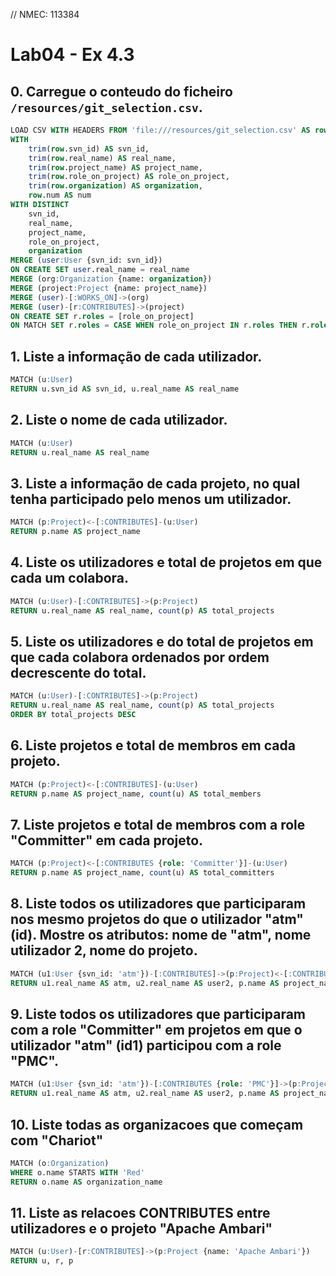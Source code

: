 // NMEC: 113384

# Lab04 - Ex 4.3

## 0. Carregue o conteudo do ficheiro `/resources/git_selection.csv`.
```sql
LOAD CSV WITH HEADERS FROM 'file:///resources/git_selection.csv' AS row
WITH 
    trim(row.svn_id) AS svn_id,
    trim(row.real_name) AS real_name,
    trim(row.project_name) AS project_name,
    trim(row.role_on_project) AS role_on_project,
    trim(row.organization) AS organization,
    row.num AS num
WITH DISTINCT 
    svn_id, 
    real_name, 
    project_name, 
    role_on_project, 
    organization
MERGE (user:User {svn_id: svn_id}) 
ON CREATE SET user.real_name = real_name
MERGE (org:Organization {name: organization})
MERGE (project:Project {name: project_name})
MERGE (user)-[:WORKS_ON]->(org)
MERGE (user)-[r:CONTRIBUTES]->(project)
ON CREATE SET r.roles = [role_on_project]
ON MATCH SET r.roles = CASE WHEN role_on_project IN r.roles THEN r.roles ELSE r.roles + role_on_project END;
```

## 1. Liste a informação de cada utilizador.
```sql
MATCH (u:User)
RETURN u.svn_id AS svn_id, u.real_name AS real_name
```
    
## 2. Liste o nome de cada utilizador.
```sql
MATCH (u:User)
RETURN u.real_name AS real_name
```

## 3. Liste a informação de cada projeto, no qual tenha participado pelo menos um utilizador.
```sql
MATCH (p:Project)<-[:CONTRIBUTES]-(u:User)
RETURN p.name AS project_name
```

## 4. Liste os utilizadores e total de projetos em que cada um colabora.
```sql
MATCH (u:User)-[:CONTRIBUTES]->(p:Project)
RETURN u.real_name AS real_name, count(p) AS total_projects
```

## 5. Liste os utilizadores e do total de projetos em que cada colabora ordenados por ordem decrescente do total.
```sql
MATCH (u:User)-[:CONTRIBUTES]->(p:Project)
RETURN u.real_name AS real_name, count(p) AS total_projects
ORDER BY total_projects DESC
```

## 6. Liste projetos e total de membros em cada projeto.
```sql
MATCH (p:Project)<-[:CONTRIBUTES]-(u:User)
RETURN p.name AS project_name, count(u) AS total_members
```

## 7. Liste projetos e total de membros com a role "Committer" em cada projeto.
```sql
MATCH (p:Project)<-[:CONTRIBUTES {role: 'Committer'}]-(u:User)
RETURN p.name AS project_name, count(u) AS total_committers
```

## 8. Liste todos os utilizadores que participaram nos mesmo projetos do que o utilizador "atm" (id). Mostre os atributos: nome de "atm", nome utilizador 2, nome do projeto.
```sql
MATCH (u1:User {svn_id: 'atm'})-[:CONTRIBUTES]->(p:Project)<-[:CONTRIBUTES]-(u2:User)
RETURN u1.real_name AS atm, u2.real_name AS user2, p.name AS project_name
```

## 9. Liste todos os utilizadores que participaram com a role "Committer" em projetos em que o utilizador "atm" (id1) participou com a role "PMC".
```sql
MATCH (u1:User {svn_id: 'atm'})-[:CONTRIBUTES {role: 'PMC'}]->(p:Project)<-[:CONTRIBUTES {role: 'Committer'}]-(u2:User)
RETURN u1.real_name AS atm, u2.real_name AS user2, p.name AS project_name
```

## 10. Liste todas as organizacoes que começam com "Chariot"
```sql
MATCH (o:Organization)
WHERE o.name STARTS WITH 'Red'
RETURN o.name AS organization_name
```

## 11. Liste as relacoes CONTRIBUTES entre utilizadores e o projeto "Apache Ambari"
```sql
MATCH (u:User)-[r:CONTRIBUTES]->(p:Project {name: 'Apache Ambari'})
RETURN u, r, p
```